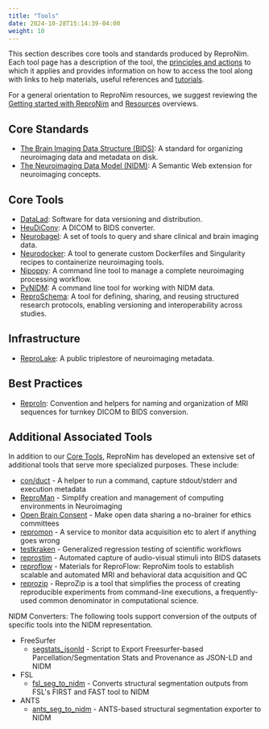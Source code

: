 ```yaml
---
title: "Tools"
date: 2024-10-28T15:14:39-04:00
weight: 10
---
```


This section describes core tools and standards produced by ReproNim. Each tool page has a description of the tool, the [principles and actions](/about/principles/) to which it applies and provides information on how to access the tool along with links to help materials, useful references and [tutorials](/resources/tutorials/). 

For a general orientation to ReproNim resources, we suggest reviewing the [Getting started with ReproNim](/resources/getting-started/) and [Resources](/resources/) overviews.

## Core Standards

- [The Brain Imaging Data Structure (BIDS)](bids/index.html): A standard for organizing neuroimaging data and metadata on disk.
- [The Neuroimaging Data Model (NIDM)](nidm/index.html): A Semantic Web extension for neuroimaging concepts.

## Core Tools

- [DataLad](datalad/index.html): Software for data versioning and distribution.
- [HeuDiConv](heudiconv/index.html): A DICOM to BIDS converter.
- [Neurobagel](neurobagel/index.html): A set of tools to query and share clinical and brain imaging data.
- [Neurodocker](neurodocker/index.html): A tool to generate custom Dockerfiles and Singularity recipes to containerize neuroimaging tools.
- [Nipoppy](nipoppy/index.html): A command line tool to manage a complete neuroimaging processing workflow.
- [PyNIDM](pynidm/index.html): A command line tool for working with NIDM data.
- [ReproSchema](reproschema/index.html): A tool for defining, sharing, and reusing structured research protocols, enabling versioning and interoperability across studies.

## Infrastructure

- [ReproLake](reprolake/index.html): A public triplestore of neuroimaging metadata.

## Best Practices

- [ReproIn](reproin/index.html): Convention and helpers for naming and organization of MRI sequences for turnkey DICOM to BIDS conversion.

## Additional Associated Tools

In addition to our [Core Tools](#core-tools), ReproNim has developed an extensive set of additional tools that serve more specialized purposes. These include:

* [con/duct](https://github.com/con/duct) \- A helper to run a command, capture stdout/stderr and execution metadata  
* [ReproMan](https://github.com/ReproNim/reproman) \- Simplify creation and management of computing environments in Neuroimaging  
* [Open Brain Consent](https://open-brain-consent.readthedocs.io/en/stable/) \- Make open data sharing a no-brainer for ethics committees  
* [repromon](https://github.com/ReproNim/repromon) \- A service to monitor data acquisition etc to alert if anything goes wrong  
* [testkraken](https://github.com/ReproNim/testkraken) \- Generalized regression testing of scientific workflows  
* [reprostim](https://github.com/ReproNim/reprostim) \- Automated capture of audio-visual stimuli into BIDS datasets  
* [reproflow](https://github.com/ReproNim/reproflow) \- Materials for ReproFlow: ReproNim tools to establish scalable and automated MRI and behavioral data acquisition and QC  
* [reprozip](https://github.com/ReproNim/reprozip) \- ReproZip is a tool that simplifies the process of creating reproducible experiments from command-line executions, a frequently-used common denominator in computational science.


NIDM Converters: The following tools support conversion of the outputs of specific tools into the NIDM representation.

* FreeSurfer  
  * [segstats\_jsonld](https://github.com/ReproNim/segstats_jsonld) \- Script to Export Freesurfer-based Parcellation/Segmentation Stats and Provenance as JSON-LD and NIDM  
* FSL  
  * [fsl\_seg\_to\_nidm](https://github.com/ReproNim/fsl_seg_to_nidm) \- Converts structural segmentation outputs from FSL's FIRST and FAST tool to NIDM  
* ANTS  
  * [ants\_seg\_to\_nidm](https://github.com/ReproNim/ants_seg_to_nidm) \- ANTS-based structural segmentation exporter to NIDM




